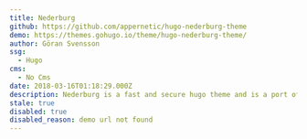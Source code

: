 ```yaml
---
title: Nederburg
github: https://github.com/appernetic/hugo-nederburg-theme
demo: https://themes.gohugo.io/theme/hugo-nederburg-theme/
author: Göran Svensson
ssg:
  - Hugo
cms:
  - No Cms
date: 2018-03-16T01:18:29.000Z
description: Nederburg is a fast and secure hugo theme and is a port of the Tracks WP theme
stale: true
disabled: true
disabled_reason: demo url not found
---
```

